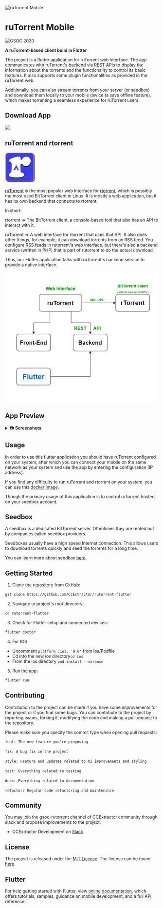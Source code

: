 
<img src="https://raw.githubusercontent.com/harchani-ritik/rutorrent-flutter/master/assets/logo/light_mode_white_background.png" alt="ruTorrent Mobile" height=200px>




# ruTorrent Mobile

<img src="https://raw.githubusercontent.com/harchani-ritik/rutorrent-flutter/master/gsoc_2020.png" alt="GSOC 2020" height=30px>

**A ruTorrent-based client build in Flutter**

The project is a flutter application for ruTorrent web interface. The app communicates with ruTorrent's backend via REST APIs to display the information about the torrents and the functionality to control its basic features. It also supports some plugin functionalities as provided in the ruTorrent web.

Additionally, you can also stream torrents from your server (or seedbox) and download them locally to your mobile device (a save offline feature), which makes torrenting a seamless experience for ruTorrent users.

## Download App
<a href="https://play.google.com/store/apps/details?id=org.ccextractor.rutorrentflutter"><img src="https://play.google.com/intl/en_us/badges/static/images/badges/en_badge_web_generic.png" width="200"></img></a>

## ruTorrent and rtorrent

<img src="https://raw.githubusercontent.com/CCExtractor/rutorrent-flutter/master/rutorrent.jpeg" alt="ruTorrent Web" height=100px>

[ruTorrent](https://github.com/Novik/ruTorrent) is the most popular web interface for [rtorrent](https://github.com/rakshasa/rtorrent), which is possibly the most used BitTorrent client in Linux. It is mostly a web application, but it has its own backend that connects to rtorrent.

In short: 

rtorrent ⇒ The BitTorrent client, a console-based tool that also has an API to interact with it.

ruTorrent ⇒ A web interface for rtorrent that uses that API. It also does other things, for example, it can download torrents from an RSS feed. You configure RSS feeds in rutorrent's web interface, but there's also a backend service (written in PHP) that is part of rutorrent to do the actual download.

Thus, our Flutter application talks with ruTorrent's backend service to provide a native interface.

![Diagram](./assets/docs/ruTorrent%20Flutter%20Application%20Diagram.png)

## App Preview

<details>
<summary>📷 <b>Screenshots</b> </summary>
<br/>


Login Screen            |  All Torrents Screen       | Downloaded Torrents Screen      |  Drawer Screen
:-------------------------:|:-------------------------:|:-------------------------:|:-------------------------:
![Login_screen](https://user-images.githubusercontent.com/47276307/113502426-e6aa3e00-9549-11eb-84d1-ef206be8c81d.jpeg)|![All_Torrents_screen](https://user-images.githubusercontent.com/47276307/113502413-de520300-9549-11eb-874c-75df7fdc9bb9.png)|![Downloaded_Torrents_screen](https://user-images.githubusercontent.com/47276307/113501966-be6d1000-9546-11eb-8e25-8712453db047.jpeg)|![Drawer_screen](https://user-images.githubusercontent.com/47276307/113501974-c6c54b00-9546-11eb-8293-348a66e19e30.jpeg)|

Rss-Feed Screen         |  RSS-filters Screen        |   Settings Screen               |  Splash Screen
:-------------------------:|:-------------------------:|:-------------------------:|:-------------------------:
![RSS_feed_screen](https://user-images.githubusercontent.com/47276307/113501981-cfb61c80-9546-11eb-8b96-74c959cf6bb2.jpeg)|![RSS_filters_screen](https://user-images.githubusercontent.com/47276307/113501983-d2b10d00-9546-11eb-853f-aeff84964462.jpeg)|![Settings_screen](https://user-images.githubusercontent.com/47276307/113501986-d6dd2a80-9546-11eb-8cfb-c85493c474fc.jpeg)|![Splash_screen](https://user-images.githubusercontent.com/47276307/113501988-d93f8480-9546-11eb-885d-85801fc71b3e.jpeg)|

Disk Explorer Screen (seedbox)         | History Screen       |   
:-------------------------:|:---------------------:|
![Disk_Explore_screen](https://user-images.githubusercontent.com/47276307/113501965-bb721f80-9546-11eb-84d9-ea450462296e.jpeg)|![History_screen](https://user-images.githubusercontent.com/47276307/113501977-c927a500-9546-11eb-9bae-f13fb384828a.jpeg)|
</details>


## Usage

In order to use this flutter application you should have ruTorrent configured on your system, after which you can connect your mobile on the same network as your system and use the app by entering the configuration (IP address).

If you find any difficulty to run ruTorrent and rtorrent on your system, you can use this [docker image](https://hub.docker.com/r/crazymax/rtorrent-rutorrent).

Though the primary usage of this application is to control ruTorrent hosted on your seedbox account.

## Seedbox

A seedbox is a dedicated BitTorrent server. Oftentimes they are rented out by companies called seedbox providers.

Seedboxes usually have a high speed Internet connection. This allows users to download torrents quickly and seed the torrents for a long time.

You can learn more about seedbox [here](https://en.wikipedia.org/wiki/Seedbox).


## Getting Started

1. Clone the repository from GitHub:

```bash
git clone https://github.com/CCExtractor/rutorrent-flutter
```

2. Navigate to project's root directory:

```bash
cd rutorrent-flutter
```

3. Check for Flutter setup and connected devices:

```bash
flutter doctor
```

4. For IOS
- Uncomment ```platform :ios, '9.0'``` from ios/Podfile
- Cd into the new ios directory```cd ios```
- From the ios directory ```pod install --verbose```

5. Run the app:

```bash
flutter run
```

## Contributing

Contribution to the project can be made if you have some improvements for the project or if you find some bugs.
You can contribute to the project by reporting issues, forking it, modifying the code and making a pull request to the repository.

Please make sure you specify the commit type when opening pull requests:

```
feat: The new feature you're proposing

fix: A bug fix in the project

style: Feature and updates related to UI improvements and styling

test: Everything related to testing

docs: Everything related to documentation

refactor: Regular code refactoring and maintenance
```

## Community
You may join the gsoc-rutorrent channel of CCExtractor community through slack and propose improvements to the project.

* CCExtractor Development on [Slack](https://ccextractor.org/public:general:support?)

## License

The project is released under the [MIT License](http://www.opensource.org/licenses/mit-license.php). The license can be found [here](LICENSE).

## Flutter

For help getting started with Flutter, view
[online documentation](https://flutter.dev/docs), which offers tutorials,
samples, guidance on mobile development, and a full API reference.
